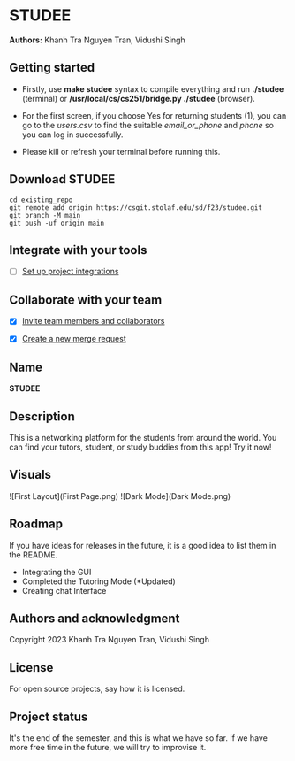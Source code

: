 # STUDEE

**Authors:** Khanh Tra Nguyen Tran, Vidushi Singh

## Getting started

- Firstly, use **make studee** syntax to compile everything and run **./studee** (terminal) or **/usr/local/cs/cs251/bridge.py ./studee** (browser).

- For the first screen, if you choose Yes for returning students (1), you can go to the *users.csv* to find the suitable *email_or_phone* and *phone* so you can log in successfully.

- Please kill or refresh your terminal before running this.

## Download STUDEE

```
cd existing_repo
git remote add origin https://csgit.stolaf.edu/sd/f23/studee.git
git branch -M main
git push -uf origin main
```

## Integrate with your tools

- [ ] [Set up project integrations](https://csgit.stolaf.edu/sd/f23/studee/-/settings/integrations)

## Collaborate with your team

- [X] [Invite team members and collaborators](https://docs.gitlab.com/ee/user/project/members/)
- [X] [Create a new merge request](https://docs.gitlab.com/ee/user/project/merge_requests/creating_merge_requests.html)


## Name
**STUDEE**

## Description
This is a networking platform for the students from around the world. You can find your tutors, student, or study buddies from this app! Try it now!

## Visuals
![First Layout](First Page.png)
![Dark Mode](Dark Mode.png)

## Roadmap
If you have ideas for releases in the future, it is a good idea to list them in the README.

* Integrating the GUI
* Completed the Tutoring Mode (*Updated)
* Creating chat Interface

## Authors and acknowledgment
Copyright 2023 Khanh Tra Nguyen Tran, Vidushi Singh

## License
For open source projects, say how it is licensed.

## Project status
It's the end of the semester, and this is what we have so far. If we have more free time in the future, we will try to improvise it.